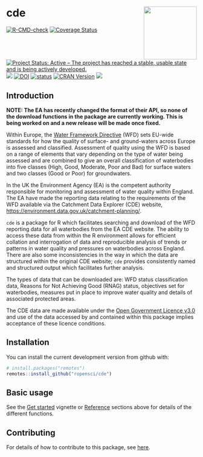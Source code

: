 
<!-- README.md is generated from README.Rmd. Please edit that file -->

# cde <img src="https://docs.ropensci.org/cde/reference/figures/logo.png" align="right" height=140/>

[![R-CMD-check](https://github.com/ropensci/cde/workflows/R-CMD-check/badge.svg)](https://github.com/ropensci/cde/actions)
[![Coverage
Status](https://coveralls.io/repos/github/ropensci/cde/badge.svg?branch=master)](https://coveralls.io/github/ropensci/cde?branch=master)
[![Project Status: Active – The project has reached a stable, usable
state and is being actively
developed.](https://www.repostatus.org/badges/latest/active.svg)](https://www.repostatus.org/#active)
[![](https://badges.ropensci.org/284_status.svg)](https://github.com/ropensci/onboarding/issues/284)
[![DOI](https://zenodo.org/badge/92712854.svg)](https://zenodo.org/badge/latestdoi/92712854)
[![status](http://joss.theoj.org/papers/0d35f75e861fcf47556d70571e226589/status.svg)](http://joss.theoj.org/papers/0d35f75e861fcf47556d70571e226589)
[![CRAN
Version](http://www.r-pkg.org/badges/version/cde)](http://www.r-pkg.org/pkg/cde)
[![](http://cranlogs.r-pkg.org/badges/cde)](http://cran.rstudio.com/web/packages/cde/index.html)

## Introduction

**NOTE: The EA has recently changed the format of their API, so none of
the download functions in the package are currently working. This is
being worked on and a new release will be made once fixed.**

Within Europe, the [Water Framework
Directive](http://ec.europa.eu/environment/water/water-framework/index_en.html)
(WFD) sets EU-wide standards for how the quality of surface- and
ground-waters across Europe is assessed and classified. Assessment of
quality using the WFD is based on a range of elements that vary
depending on the type of water being assessed and are combined to give
an overall classification of waterbodies into five classes (High, Good,
Moderate, Poor and Bad) for surface waters and two classes (Good or
Poor) for groundwaters.

In the UK the Environment Agency (EA) is the competent authority
responsible for monitoring and assessment of water quality within
England. The EA have made the reporting data relating to the
requirements of the WFD available via the Catchment Data Explorer (CDE)
website, <https://environment.data.gov.uk/catchment-planning/>.

`cde` is a package for R which facilitates searching and download of the
WFD reporting data for all waterbodies from the EA CDE website. The
ability to access these data from within the R environment allows for
efficient collation and interrogation of data and reproducible analysis
of trends or patterns in water quality and pressures on waterbodies
across England. There are also some inconsistencies in the way in which
the data are structured within the original CDE website; `cde` provides
consistently named and structured output which facilitates further
analysis.

The types of data that can be downloaded are: WFD status classification
data, Reasons for Not Achieving Good (RNAG) status, objectives set for
waterbodies, measures put in place to improve water quality and details
of associated protected areas.

The CDE data are made available under the [Open Government Licence
v3.0](https://www.nationalarchives.gov.uk/doc/open-government-licence/version/3/)
and use of the data accessed by and contained within this package
implies acceptance of these licence conditions.

## Installation

You can install the current development version from github with:

``` r
# install.packages("remotes")
remotes::install_github("ropensci/cde")
```

## Basic usage

See the [Get started](https://docs.ropensci.org/cde/articles/cde.html)
vignette or
[Reference](https://docs.ropensci.org/cde/reference/index.html) sections
above for details of the different functions.

## Contributing

For details of how to contribute to this package, see
[here](https://docs.ropensci.org/cde/CONTRIBUTING.html).
